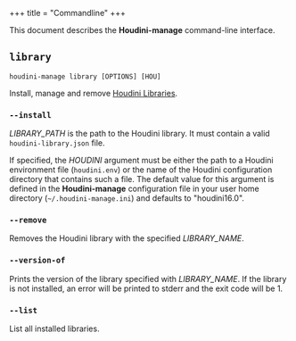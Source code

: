 +++
title = "Commandline"
+++

This document describes the **Houdini-manage** command-line interface.

## `library`

```
houdini-manage library [OPTIONS] [HOU]
```

Install, manage and remove [Houdini Libraries](library.md).


### `--install`

*LIBRARY_PATH* is the path to the Houdini library. It must contain a valid
`houdini-library.json` file.

If specified, the *HOUDINI* argument must be either the path to a Houdini
environment file (`houdini.env`) or the name of the Houdini configuration
directory that contains such a file. The default value for this argument
is defined in the **Houdini-manage** configuration file in your user home
directory (`~/.houdini-manage.ini`) and defaults to "houdini16.0".

### `--remove`

Removes the Houdini library with the specified *LIBRARY_NAME*.

### `--version-of`

Prints the version of the library specified with *LIBRARY_NAME*. If the
library is not installed, an error will be printed to stderr and the exit
code will be 1.

### `--list`

List all installed libraries.
